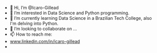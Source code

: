 - 👋 Hi, I’m @Icaro-Gillead
- 👀 I’m interested in Data Science and Python programming.
- 🌱 I’m currently learning Data Science in a Brazilian Tech College, also I'm delving into Python.
- 💞️ I’m looking to collaborate on ...
- 📫 How to reach me:
- www.linkedin.com/in/icaro-gillead
- 

<!---
Icaro-Gillead/Icaro-Gillead is a ✨ special ✨ repository because its `README.md` (this file) appears on your GitHub profile.
You can click the Preview link to take a look at your changes.
--->
